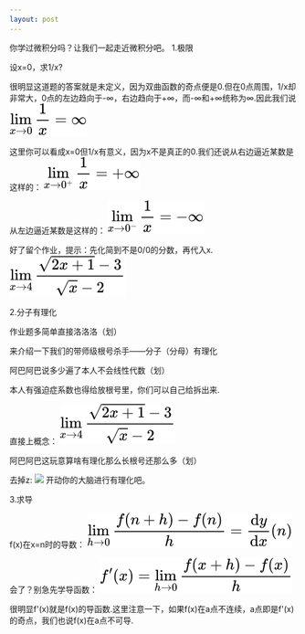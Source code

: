 ```yaml
---
layout: post
---
```


你学过微积分吗？让我们一起走近微积分吧。
1.极限
  
设x=0，求1/x?
  
很明显这道题的答案就是未定义，因为双曲函数的奇点便是0.但在0点周围，1/x却非常大，0点的左边趋向于-∞，右边趋向于+∞，而-∞和+∞统称为∞.因此我们说
![](/assets/img/abaaba.svg)
  
这里你可以看成x=0但1/x有意义，因为x不是真正的0.我们还说从右边逼近某数是这样的：
![](/assets/img/awsl.svg)
  
从左边逼近某数是这样的：
![](/assets/img/wrsl.svg)

好了留个作业，提示：先化简到不是0/0的分数，再代入x.
![](/assets/img/owdgwybh.svg)
  
2.分子有理化
  
作业题多简单直接洛洛洛（划）
  
来介绍一下我们的带师级根号杀手——分子（分母）有理化
  
阿巴阿巴说多少遍了本人不会线性代数（划）
  
本人有强迫症系数也得给放根号里，你们可以自己给拆出来.
  
直接上概念：
![](/assets/img/owdgwybh.svg)
  
阿巴阿巴这玩意算啥有理化那么长根号还那么多（划）

去掉z:
![](/assets/img/zzslzbc.svg)
开动你的大脑进行有理化吧。

3.求导

f(x)在x=n时的导数：
![](/assets/img/wawf.svg)

会了？别急先学导函数：
![](/assets/img/qdqd.svg)
  
很明显f'(x)就是f(x)的导函数.这里注意一下，如果f(x)在a点不连续，a点即是f'(x)的奇点，我们也说f(x)在a点不可导.